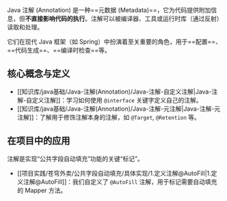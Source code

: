 
Java 注解 (Annotation) 是一种==元数据 (Metadata)==，它为代码提供附加信息，但**不直接影响代码的执行**。注解可以被编译器、工具或运行时库（通过反射）读取和处理。

它们在现代 Java 框架（如 Spring）中扮演着至关重要的角色，用于==配置==、==代码生成==、==编译时检查==等。

## 核心概念与定义
- [[知识库/java基础/Java-注解(Annotation)/Java-注解-自定义注解|Java-注解-自定义注解]]：学习如何使用 `@interface` 关键字定义自己的注解。
- [[知识库/java基础/Java-注解(Annotation)/Java-注解-元注解|Java-注解-元注解]]：了解用于修饰注解本身的注解，如 `@Target`, `@Retention` 等。

## 在项目中的应用
注解是实现“公共字段自动填充”功能的关键“标记”。
- [[项目实践/苍穹外卖/公共字段自动填充/具体实现/1.定义注解@AutoFill|1.定义注解@AutoFill]]：我们自定义了 `@AutoFill` 注解，用于标记需要自动填充的 Mapper 方法。